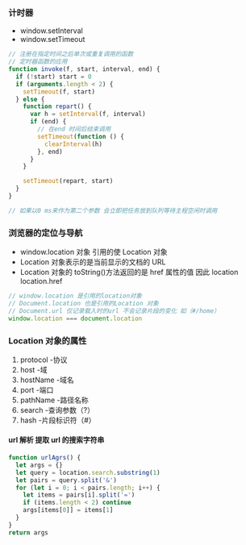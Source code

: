 ### 计时器

- window.setInterval
- window.setTimeout

```js
// 注册在指定时间之后单次或重复调用的函数
// 定时器函数的应用
function invoke(f, start, interval, end) {
  if (!start) start = 0
  if (arguments.length < 2) {
    setTimeout(f, start)
  } else {
    function repart() {
      var h = setInterval(f, interval)
      if (end) {
        // 在end 时间后结束调用
        setTimeout(function () {
          clearInterval(h)
        }, end)
      }
    }

    setTimeout(repart, start)
  }
}

// 如果以0 ms来作为第二个参数 会立即把任务放到队列等待主程空闲时调用
```

### 浏览器的定位与导航

- window.location 对象 引用的使 Location 对象
- Location 对象表示的是当前显示的文档的 URL
- Location 对象的 toString()方法返回的是 href 属性的值 因此 location location.href

```js
// window.location 是引用的location对象
// Document.location 也是引用的Location 对象
// Document.url 仅记录载入时的url 不会记录片段的变化 如（#/home）
window.location === document.location
```

### Location 对象的属性

1. protocol -协议
2. host -域
3. hostName -域名
4. port -端口
5. pathName -路径名称
6. search -查询参数（?）
7. hash -片段标识符（#）

#### url 解析 提取 url 的搜索字符串

```js
function urlAgrs() {
  let args = {}
  let query = location.search.substring(1)
  let pairs = query.split('&')
  for (let i = 0; i < pairs.length; i++) {
    let items = pairs[i].split('=')
    if (items.length < 2) continue
    args[items[0]] = items[1]
  }
}
return args
```

